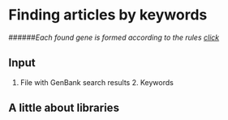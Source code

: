 # Finding articles by keywords

######*Each found gene is formed according to the rules [click](https://www.ncbi.nlm.nih.gov/Sitemap/samplerecord.html)*

## Input

1. File with GenBank search results 2. Keywords

## A little about libraries
